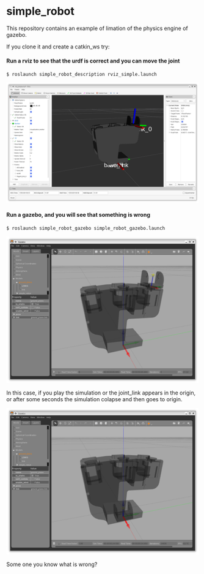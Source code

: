 # simple_robot

This repository contains an example of limation of the physics engine of
gazebo.

If you clone it and create a catkin_ws try:

#### Run a rviz to see that the urdf is correct and you can move the joint

```
$ roslaunch simple_robot_description rviz_simple.launch

```

![Rviz view](rviz_view.png)

#### Run a gazebo, and you will see that something is wrong

```
$ roslaunch simple_robot_gazebo simple_robot_gazebo.launch 

```

![Gazebo view](gazebo_view.png)

In this case, if you play the simulation or the joint_link  appears in the origin,
or after some seconds the simulation colapse and then goes to origin.

![Gazebo view](gazebo_model_broken_view.png)


Some one you know what is wrong?
